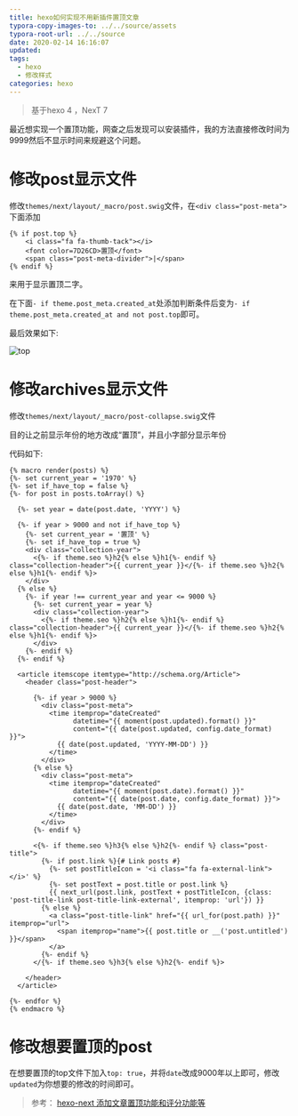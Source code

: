 ```yaml
---
title: hexo如何实现不用新插件置顶文章
typora-copy-images-to: ../../source/assets
typora-root-url: ../../source
date: 2020-02-14 16:16:07
updated:
tags:
  - hexo
  - 修改样式
categories: hexo
---
```


> 基于hexo 4 ，NexT 7

最近想实现一个置顶功能，网查之后发现可以安装插件，我的方法直接修改时间为9999然后不显示时间来规避这个问题。

<!-- more -->

# 修改post显示文件

修改`themes/next/layout/_macro/post.swig`文件，在`<div class="post-meta">`下面添加

```
{% if post.top %}
    <i class="fa fa-thumb-tack"></i>
    <font color=7D26CD>置顶</font>
    <span class="post-meta-divider">|</span>
{% endif %}
```

来用于显示置顶二字。

在下面`- if theme.post_meta.created_at`处添加判断条件后变为`- if theme.post_meta.created_at and not post.top`即可。

最后效果如下:

![top](/assets/top.png)

# 修改archives显示文件

修改`themes/next/layout/_macro/post-collapse.swig`文件

目的让之前显示年份的地方改成“置顶”，并且小字部分显示年份

代码如下:

```
{% macro render(posts) %}
{%- set current_year = '1970' %}
{%- set if_have_top = false %}
{%- for post in posts.toArray() %}

  {%- set year = date(post.date, 'YYYY') %}

  {%- if year > 9000 and not if_have_top %}
    {%- set current_year = '置顶' %}
    {%- set if_have_top = true %}
    <div class="collection-year">
      <{%- if theme.seo %}h2{% else %}h1{%- endif %} class="collection-header">{{ current_year }}</{%- if theme.seo %}h2{% else %}h1{%- endif %}>
    </div>
  {% else %}
    {%- if year !== current_year and year <= 9000 %}
      {%- set current_year = year %}
      <div class="collection-year">
        <{%- if theme.seo %}h2{% else %}h1{%- endif %} class="collection-header">{{ current_year }}</{%- if theme.seo %}h2{% else %}h1{%- endif %}>
      </div>
    {%- endif %}
  {%- endif %}

  <article itemscope itemtype="http://schema.org/Article">
    <header class="post-header">
    
      {%- if year > 9000 %}
        <div class="post-meta">
          <time itemprop="dateCreated"
                datetime="{{ moment(post.updated).format() }}"
                content="{{ date(post.updated, config.date_format) }}">
            {{ date(post.updated, 'YYYY-MM-DD') }}
          </time>
        </div>
      {% else %}
        <div class="post-meta">
          <time itemprop="dateCreated"
                datetime="{{ moment(post.date).format() }}"
                content="{{ date(post.date, config.date_format) }}">
            {{ date(post.date, 'MM-DD') }}
          </time>
        </div>
      {%- endif %}

      <{%- if theme.seo %}h3{% else %}h2{%- endif %} class="post-title">
        {%- if post.link %}{# Link posts #}
          {%- set postTitleIcon = '<i class="fa fa-external-link"></i>' %}
          {%- set postText = post.title or post.link %}
          {{ next_url(post.link, postText + postTitleIcon, {class: 'post-title-link post-title-link-external', itemprop: 'url'}) }}
        {% else %}
          <a class="post-title-link" href="{{ url_for(post.path) }}" itemprop="url">
            <span itemprop="name">{{ post.title or __('post.untitled') }}</span>
          </a>
        {%- endif %}
      </{%- if theme.seo %}h3{% else %}h2{%- endif %}>

    </header>
  </article>

{%- endfor %}
{% endmacro %}

```



# 修改想要置顶的post

在想要置顶的top文件下加入`top: true`，并将`date`改成9000年以上即可，修改`updated`为你想要的修改的时间即可。

> 参考：
> [hexo-next 添加文章置顶功能和评分功能等](https://www.zhyong.cn/posts/fc22/)